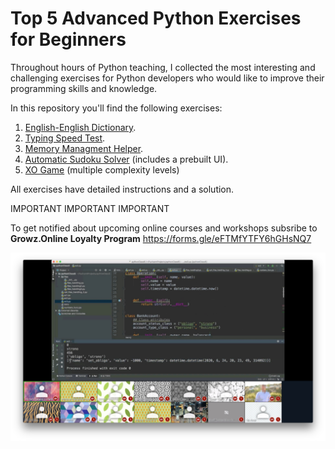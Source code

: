 # Top 5 Advanced Python Exercises for Beginners

Throughout hours of Python teaching, I collected the most interesting and challenging exercises for Python developers who would like to improve their programming skills and knowledge.

In this repository you'll find the following exercises:
<ol>
    <li><a href="https://github.com/morandanieli/pythonPractice/blob/master/english_dictionary/Instructions.ipynb">English-English Dictionary</a>.</li>
    <li><a href="https://github.com/morandanieli/pythonPractice/blob/master/speed_test/Instructions.ipynb">Typing Speed Test</a>.</li>
    <li><a href="https://github.com/morandanieli/pythonPractice/blob/master/memory_management/Instructions.ipynb">Memory Managment Helper</a>.</li>
    <li><a href="https://github.com/morandanieli/pythonPractice/blob/master/sudoku/Instructions.ipynb">Automatic Sudoku Solver</a> (includes a prebuilt UI).</li>
    <li><a href="https://github.com/morandanieli/pythonPractice/blob/master/xo_game/instructions.ipynb">XO Game</a> (multiple complexity levels)</li>    
</ol>

All exercises have detailed instructions and a solution.



IMPORTANT IMPORTANT IMPORTANT

To get notified about upcoming online courses and workshops subsribe to **Growz.Online Loyalty Program**
https://forms.gle/eFTMfYTFY6hGHsNQ7


![Practicing Python in a Zoom class](img/python_class.jpg)

